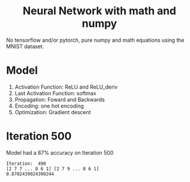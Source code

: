 <h1 align="center"> Neural Network with math and numpy </h1>

No tensorflow and/or pytorch, pure numpy and math equations using the MNIST dataset.

# Model
1. Activation Function: ReLU and ReLU_deriv
2. Last Activation Function: softmax
3. Propagation: Foward and Backwards
4. Encoding: one hot encoding
5. Optimization: Gradient descent

# Iteration 500
Model had a 87% accuracy on Iteration 500
```
Iteration:  490
[2 7 7 ... 8 6 1] [2 7 9 ... 8 6 1]
0.8702439024390244
```